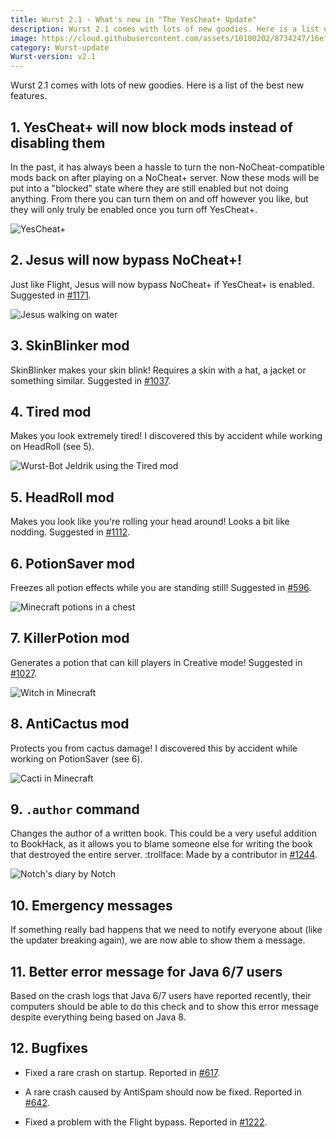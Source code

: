 ```yaml
---
title: Wurst 2.1 - What's new in "The YesCheat+ Update"
description: Wurst 2.1 comes with lots of new goodies. Here is a list of the best new features.
image: https://cloud.githubusercontent.com/assets/10100202/8734247/16ef79f0-2c09-11e5-98df-38bce275f359.jpg
category: Wurst-update
Wurst-version: v2.1
---
```

Wurst 2.1 comes with lots of new goodies. Here is a list of the best new features.

## 1. YesCheat+ will now block mods instead of disabling them
In the past, it has always been a hassle to turn the non-NoCheat-compatible mods back on after playing on a NoCheat+ server. Now these mods will be put into a "blocked" state where they are still enabled but not doing anything. From there you can turn them on and off however you like, but they will only truly be enabled once you turn off YesCheat+.
<!--read more-->

![YesCheat+](https://cloud.githubusercontent.com/assets/10100202/8748370/4c450dc2-2c9a-11e5-982f-1856c9fc8129.jpg)

## 2. Jesus will now bypass NoCheat+!
Just like Flight, Jesus will now bypass NoCheat+ if YesCheat+ is enabled. Suggested in [#1171](https://github.com/Wurst-Imperium/Wurst-Client/issues/1171).

![Jesus walking on water](https://cloud.githubusercontent.com/assets/10100202/8748365/4c2a8e20-2c9a-11e5-808b-48a559174e11.jpg)

## 3. SkinBlinker mod
SkinBlinker makes your skin blink! Requires a skin with a hat, a jacket or something similar. Suggested in [#1037](https://github.com/Wurst-Imperium/Wurst-Client/issues/1037).

## 4. Tired mod
Makes you look extremely tired! I discovered this by accident while working on HeadRoll (see 5).

![Wurst-Bot Jeldrik using the Tired mod](https://cloud.githubusercontent.com/assets/10100202/8747093/f7dfc7f4-2c8f-11e5-9653-2862dd07d9e0.gif)

## 5. HeadRoll mod
Makes you look like you're rolling your head around! Looks a bit like nodding. Suggested in [#1112](https://github.com/Wurst-Imperium/Wurst-Client/issues/1112).

## 6. PotionSaver mod
Freezes all potion effects while you are standing still! Suggested in [#596](https://github.com/Wurst-Imperium/Wurst-Client/issues/596).

![Minecraft potions in a chest](https://cloud.githubusercontent.com/assets/10100202/8748366/4c32a01a-2c9a-11e5-873e-82b4e631097b.jpg)

## 7. KillerPotion mod
Generates a potion that can kill players in Creative mode! Suggested in [#1027](https://github.com/Wurst-Imperium/Wurst-Client/issues/1027).

![Witch in Minecraft](https://cloud.githubusercontent.com/assets/10100202/8748367/4c356fc0-2c9a-11e5-9067-6d9ed64024df.jpg)

## 8. AntiCactus mod
Protects you from cactus damage! I discovered this by accident while working on PotionSaver (see 6).

![Cacti in Minecraft](https://cloud.githubusercontent.com/assets/10100202/8748368/4c397f0c-2c9a-11e5-9299-02d9f030bdc7.jpg)

## 9. `.author` command
Changes the author of a written book. This could be a very useful addition to BookHack, as it allows you to blame someone else for writing the book that destroyed the entire server. :trollface: Made by a contributor in [#1244](https://github.com/Wurst-Imperium/Wurst-Client/pull/1244).

![Notch's diary by Notch](https://cloud.githubusercontent.com/assets/10100202/8748369/4c3f8f0a-2c9a-11e5-9ea2-97d6591393cc.jpg)

## 10. Emergency messages
If something really bad happens that we need to notify everyone about (like the updater breaking again), we are now able to show them a message.

## 11. Better error message for Java 6/7 users
Based on the crash logs that Java 6/7 users have reported recently, their computers should be able to do this check and to show this error message despite everything being based on Java 8.

## 12. Bugfixes
- Fixed a rare crash on startup. Reported in [#617](https://github.com/Wurst-Imperium/Wurst-Client/issues/617).

- A rare crash caused by AntiSpam should now be fixed. Reported in [#642](https://github.com/Wurst-Imperium/Wurst-Client/issues/642).

- Fixed a problem with the Flight bypass. Reported in [#1222](https://github.com/Wurst-Imperium/Wurst-Client/issues/1222).
